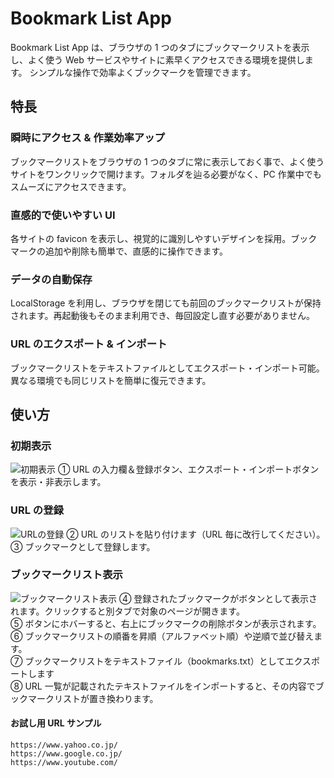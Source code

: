 # Bookmark List App

Bookmark List App は、ブラウザの 1 つのタブにブックマークリストを表示し、よく使う Web サービスやサイトに素早くアクセスできる環境を提供します。
シンプルな操作で効率よくブックマークを管理できます。

## 特長

### 瞬時にアクセス & 作業効率アップ

ブックマークリストをブラウザの 1 つのタブに常に表示しておく事で、よく使うサイトをワンクリックで開けます。フォルダを辿る必要がなく、PC 作業中でもスムーズにアクセスできます。

### 直感的で使いやすい UI

各サイトの favicon を表示し、視覚的に識別しやすいデザインを採用。ブックマークの追加や削除も簡単で、直感的に操作できます。

### データの自動保存

LocalStorage を利用し、ブラウザを閉じても前回のブックマークリストが保持されます。再起動後もそのまま利用でき、毎回設定し直す必要がありません。

### URL のエクスポート & インポート

ブックマークリストをテキストファイルとしてエクスポート・インポート可能。異なる環境でも同じリストを簡単に復元できます。

## 使い方

### 初期表示

![初期表示](https://github.com/user-attachments/assets/a92c86e9-438f-4ddc-92b9-5a67abf137e9)
① URL の入力欄＆登録ボタン、エクスポート・インポートボタンを表示・非表示します。

### URL の登録

![URLの登録](https://github.com/user-attachments/assets/fbb9cb90-7e79-4e9e-a734-2c53da369514)
② URL のリストを貼り付けます（URL 毎に改行してください）。<br>
③ ブックマークとして登録します。

### ブックマークリスト表示

![ブックマークリスト表示](https://github.com/user-attachments/assets/43edc982-35eb-48fc-baae-7292a599b169)
④ 登録されたブックマークがボタンとして表示されます。クリックすると別タブで対象のページが開きます。<br>
⑤ ボタンにホバーすると、右上にブックマークの削除ボタンが表示されます。<br>
⑥ ブックマークリストの順番を昇順（アルファベット順）や逆順で並び替えます。<br>
⑦ ブックマークリストをテキストファイル（bookmarks.txt）としてエクスポートします<br>
⑧ URL 一覧が記載されたテキストファイルをインポートすると、その内容でブックマークリストが置き換わります。

#### お試し用 URL サンプル

```
https://www.yahoo.co.jp/
https://www.google.co.jp/
https://www.youtube.com/
```
